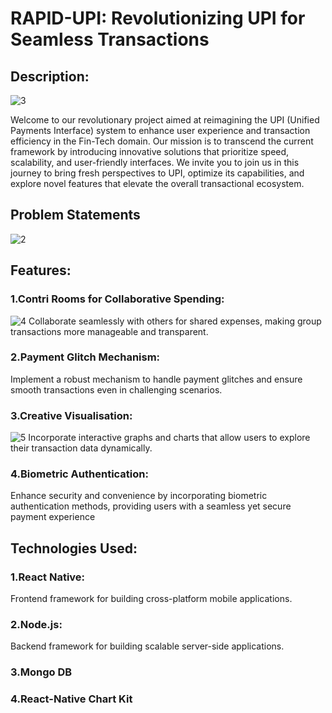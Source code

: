 
# RAPID-UPI: Revolutionizing UPI for Seamless Transactions

## Description:
![3](https://github.com/yash-25log/jims_hack/assets/58944204/76f82491-adfe-4ba8-9291-791072e03f45)

Welcome to our revolutionary project aimed at reimagining the UPI (Unified Payments Interface) system to enhance user experience and transaction efficiency in the Fin-Tech domain. Our mission is to transcend the current framework by introducing innovative solutions that prioritize speed, scalability, and user-friendly interfaces. We invite you to join us in this journey to bring fresh perspectives to UPI, optimize its capabilities, and explore novel features that elevate the overall transactional ecosystem.

## Problem Statements
![2](https://github.com/yash-25log/jims_hack/assets/58944204/492027ee-1702-451d-b5f5-d258c070d1d8)
## Features:
### 1.Contri Rooms for Collaborative Spending: 
![4](https://github.com/yash-25log/jims_hack/assets/58944204/6f45e6f2-3153-44ae-a662-707fcd7fcfff)
Collaborate seamlessly with others for shared expenses, making group transactions more manageable and transparent. 
### 2.Payment Glitch Mechanism: 
Implement a robust mechanism to handle payment glitches and ensure smooth transactions even in challenging scenarios.
### 3.Creative Visualisation: 
![5](https://github.com/yash-25log/jims_hack/assets/58944204/37b73bf6-6c93-4568-bbac-65ebbf0853db)
Incorporate interactive graphs and charts that allow users to explore their transaction data dynamically.
### 4.Biometric Authentication:
Enhance security and convenience by incorporating biometric authentication methods, providing users with a seamless yet secure payment experience

## Technologies Used:
### 1.React Native: 
Frontend framework for building cross-platform mobile applications.
### 2.Node.js: 
Backend framework for building scalable server-side applications.
### 3.Mongo DB
### 4.React-Native Chart Kit
